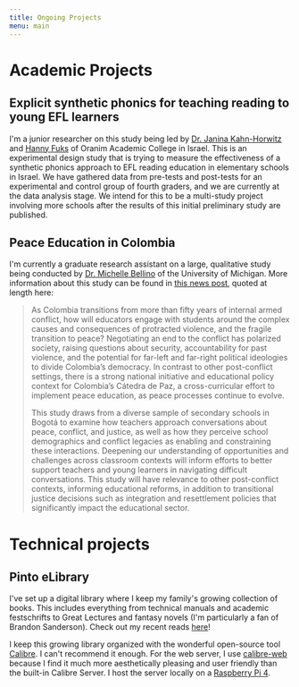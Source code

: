 ```yaml
---
title: Ongoing Projects
menu: main
---
```


<!--
- Current
    - Academic projects
        - Hanny study
        - Bellino Colombia Cátedra de Paz
        - MDST education deserts
        - AI projects
    - Technical projects
        - juanpinto.me
        - pintojimenez.com
        - Pinto eLibrary
        - Homebridge
- Past academic projects
        - MA thesis
        - Jewish Pompeii
        - Petra excavation
        - Special Collections
-->


# Academic Projects


## Explicit synthetic phonics for teaching reading to young EFL learners

I'm a junior researcher on this study being led by [Dr. Janina Kahn-Horwitz](https://www.oranim.ac.il/personal/janina_k/en/default.aspx) and [Hanny Fuks](https://www.oranim.ac.il/personal/hanny.fuks/en/default.aspx) of Oranim Academic College in Israel. This is an experimental design study that is trying to measure the effectiveness of a synthetic phonics approach to EFL reading education in elementary schools in Israel. We have gathered data from pre-tests and post-tests for an experimental and control group of fourth graders, and we are currently at the data analysis stage. We intend for this to be a multi-study project involving more schools after the results of this initial preliminary study are published.


## Peace Education in Colombia

I'm currently a graduate research assistant on a large, qualitative study being conducted by [Dr. Michelle Bellino](http://www.soe.umich.edu/people/profile/bellino_michelle/) of the University of Michigan. More information about this study can be found in [this news post](http://www.soe.umich.edu/news_events/news/article/michelle_bellino_receives_spencer_foundation_grant_for_work_on_peace_educat/), quoted at length here:

> As Colombia transitions from more than fifty years of internal armed conflict, how will educators engage with students around the complex causes and consequences of protracted violence, and the fragile transition to peace? Negotiating an end to the conflict has polarized society, raising questions about security, accountability for past violence, and the potential for far-left and far-right political ideologies to divide Colombia’s democracy. In contrast to other post-conflict settings, there is a strong national initiative and educational policy context for Colombia’s Cátedra de Paz, a cross-curricular effort to implement peace education, as peace processes continue to evolve.
>
> This study draws from a diverse sample of secondary schools in Bogotá to examine how teachers approach conversations about peace, conflict, and justice, as well as how they perceive school demographics and conflict legacies as enabling and constraining these interactions. Deepening our understanding of opportunities and challenges across classroom contexts will inform efforts to better support teachers and young learners in navigating difficult conversations. This study will have relevance to other post-conflict contexts, informing educational reforms, in addition to transitional justice decisions such as integration and resettlement policies that significantly impact the educational sector.


# Technical projects


## Pinto eLibrary

I've set up a digital library where I keep my family's growing collection of books. This includes everything from technical manuals and academic festschrifts to Great Lectures and fantasy novels (I'm particularly a fan of Brandon Sanderson). Check out my recent reads [here](/microblog/reads/)!

I keep this growing library organized with the wonderful open-source tool [Calibre](https://calibre-ebook.com). I can't recommend it enough. For the web server, I use [calibre-web](https://github.com/janeczku/calibre-web) because I find it much more aesthetically pleasing and user friendly than the built-in Calibre Server. I host the server locally on a [Raspberry Pi 4](https://www.raspberrypi.org/products/raspberry-pi-4-model-b/).

<!-- 
## Homebridge








# Academic Presentations

**Language Learning for the 21st Century: Interpersonal Communication Through Digital Communities**

*16 October 2018 --- Texas Language Center: "Language Matters!" Lecture Series*

<ul style="margin-left: 40px; list-style-type: circle;">
<li><a href="/presentations/2018-10-16-language-learning-for-the-21st-century.pdf">See slides.</a></li>
</ul>

<div style="width:80%; margin:auto;">
  {{< youtube h9B8IBJ5BOA >}}
</div>

**Creating a Conversational Hebrew Vocabulary List: A Reproducible Use of Technology to Overcome Scarcity of Data**

*22 April 2018 --- National Council of Less Commonly Taught Languages (NCOLCTL) 21st Annual Conference*

<ul style="margin-left: 40px; list-style-type: circle;">
<li><a href="/presentations/2018-04-22-creating-a-conversational-Hebrew-vocabulary-list.pdf">See slides.</a></li>
</ul>

**Transitional Semi-Allophonic Spirantization in Tiberian Hebrew**

*16 February 2018 --- Jil Jadid Graduate Student Conference in Middle Eastern Languages and Literatures*

<ul style="margin-left: 40px; list-style-type: circle;">
<li><a href="/presentations/2018-02-16-transitional-semi-allophonic-spirantization-in-Tiberian-Hebrew.pdf">See slides.</a></li>
</ul>

**Lexical Variation in the Understanding of ברא: Homonymy or Polysemy**

*30 January 2015 --- Students of the Ancient Near East 8th Annual Symposium*

<ul style="margin-left: 40px; list-style-type: circle;">
<li><a href="/presentations/2015-01-30-lexical-variation-in-the-understanding-of-bara.pdf">See slides.</a></li>
</ul>


# Other Presentations

**#merica: Culture and Diversity**

*12 February 2019 --- Galilee Dreamers Project—Sparks of Change*

<ul style="margin-left: 40px; list-style-type: circle;">
<li><a href="/presentations/2019-02-12-merica.pdf">See slides.</a></li>
</ul>

**Words, Collocations, and Technology: Teaching and Learning Vocabulary**

*13 January 2019 --- Workshop for Masa Israel Teaching Fellows*

<ul style="margin-left: 40px; list-style-type: circle;">
<li><a href="/presentations/2019-01-13-words-collocations-and-technology.pdf">See slides.</a></li>
</ul>


<br/>
<br/>
<hr/>


# Frequency Dictionary of Spoken Hebrew (FDOSH)

My MA thesis at the University of Texas at Austin was the creation of a frequency dictionary of spoken Hebrew. All of the scripts and data for the project can be found at the [project GitHub page](https://github.com/juandpinto/frequency-dictionary) or as supplementary materials at [Zenodo](https://zenodo.org/record/1239886#.XAyLU6eB0Wo). The manuscript itself, written entirely in Markdown and LaTeX, has its own [GitHub repository](https://github.com/juandpinto/thesis-manuscript), but the final manuscript can be accessed directly [here](./docs/Pinto_MA_thesis.pdf).

Though my thesis is now complete, this project is ongoing as I work to optimize the code, simplify the process, conduct further statistical analyses, and publish my final results. The abstract for the thesis can be found below:

> Studies using word frequency dictionaries—on topics such as vocabulary acquisition, vocabulary load, extensive reading, and vocabulary testing—have historically centered around corpora and morphological issues specific to European languages, especially English. One of the reasons for this is the lack of resources that often plagues departments of less commonly taught languages. Corpora of spoken language are particularly difficult to obtain—the funding and time necessary often make such a project impossible.
>
> This thesis is an effort to provide some of the methodology and tools necessary for educators interested in creating frequency dictionaries for research purposes, for their own classrooms, or even for wider dissemination. In doing so, it will provide an overview of some of the key decisions that must be taken into account for such a project.
>
> Throughout this thesis, the creation process behind the *Frequency Dictionary of Spoken Hebrew* (FDOSH)—a list of the most common words in conversational Modern Hebrew—will be explained. The tools used to create the FDOSH, including corpus resources and customized scripts, are provided as part of a repository of supplementary materials. The goal is to make the entire dictionary-creation process as reproducible as possible while allowing for flexibility and transparency in the tools used. It does this by using well-documented open-source scripts written in an easily readable programming language, Python.
>
> Beyond providing these tools, the present project explores the theory and many of the considerations that play an important role in the creation of a frequency dictionary. These include issues such as corpus size, corpus text type, whether the list is intended for general or specialized use, word family levels, and objective criteria. Issues regarding Hebrew's synthetic morphology and ambiguous non-vocalized writing system are also addressed.
>
> The project aims to serve as a catalyst for future research that may build upon the ideas discussed here. The development and open dissemination of tools such as these can only lead to greater cooperation among educators and researchers, to the benefit of all involved. 

-->
